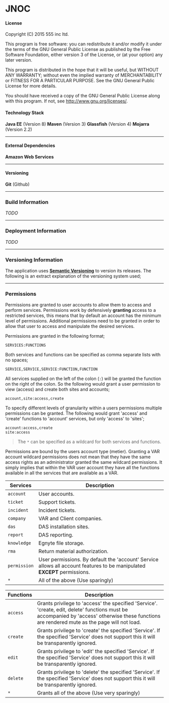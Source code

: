 # JNOC

#### License
Copyright (C) 2015  555 inc ltd.

This program is free software: you can redistribute it and/or modify
it under the terms of the GNU General Public License as published by
the Free Software Foundation, either version 3 of the License, or
(at your option) any later version.

This program is distributed in the hope that it will be useful,
but WITHOUT ANY WARRANTY; without even the implied warranty of
MERCHANTABILITY or FITNESS FOR A PARTICULAR PURPOSE.  See the
GNU General Public License for more details.

You should have received a copy of the GNU General Public License
along with this program.  If not, see <http://www.gnu.org/licenses/>.
 

#### Technology Stack
**Java EE** (Version 8)
**Maven** (Version 3)
**Glassfish** (Version 4)
**Mojarra** (Version 2.2)

---

#### External Dependencies
**Amazon Web Services**

---

#### Versioning
**Git** (Github)

---

### Build Information
*TODO*

---

### Deployment Information
*TODO*

---

### Versioning Information
The application uses [**Semantic Versioning**](http://semver.org/) to version its releases. The following is an extract explanation of the versioning system used;

---

### Permissions
Permissions are granted to user accounts to allow them to access and perform services. Permissions work by defensively **granting** access to a restricted services, this means that by default an account has the minimum level of permissions. Additional permissions need to be granted in order to allow that user to access and manipulate the desired services.

Permissions are granted in the following format;

```
SERVICES:FUNCTIONS
```

Both services and functions can be specified as comma separate lists with no spaces;

```
SERVICE,SERVICE,SERVICE:FUNCTION,FUNCTION
```

All services supplied on the left of the colon (`:`) will be granted the function on the right of the colon. So the following would grant a user permission to view (access) and create both sites and accounts;

```
account,site:access,create
```

To specify different levels of granularity within a users permissions multiple permissions can be granted. The following would grant 'access' and 'create' functions to 'account' services, but only 'access' to 'sites';

```
account:access,create
site:access
```

>The `*` can be specified as a wildcard for both services and functions.

Permissions are bound by the users account type (metier). Granting a VAR account wildcard permissions does not mean that they have the same access rights as an administrator granted the same wildcard permissions. It simply implies that within the VAR user account they have all the functions available in all the services that are available as a VAR.

| Services       | Description        |
|-------------- |------------------ |
| `account`      | User accounts.     |
| `ticket`       | Support tickets.    |
| `incident`     | Incident tickets.  |
| `company`      | VAR and Client companies. |
| `das`          | DAS installation sites. |
| `report`       | DAS reporting. |
| `knowledge`    | Egnyte file storage. |
| `rma`          | Return material authorization. |
| `permission`   | User permissions. By default the 'account' Service allows all account features to be manipulated **EXCEPT** permissions. |
| `*`            | All of the above (Use sparingly) |


| Functions     | Description        |
|-------------- |------------------ |
| `access`        | Grants privilege to 'access' the specified 'Service'. 'create, edit, delete' functions must be accompanied by 'access' otherwise these functions are rendered mute as the page will not load. |
| `create`        | Grants privilege to 'create' the specified 'Service'. If the specified 'Service' does not support this it will be transparently ignored. |
| `edit`          | Grants privilege to 'edit' the specified 'Service'. If the specified 'Service' does not support this it will be transparently ignored.  |
| `delete`        | Grants privilege to 'delete' the specified 'Service'. If the specified 'Service' does not support this it will be transparently ignored. |
| `*`             | Grants all of the above (Use very sparingly) |


